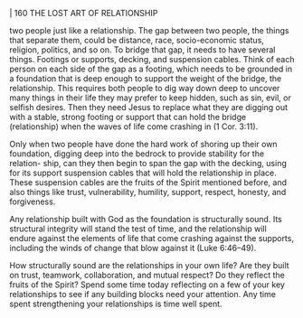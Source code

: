 | 160 THE LOST ART OF RELATIONSHIP

two people just like a relationship. The gap between two people, the things that
separate them, could be distance, race, socio-economic status, religion, politics,
and so on. To bridge that gap, it needs to have several things. Footings or
supports, decking, and suspension cables. Think of each person on each side of
the gap as a footing, which needs to be grounded in a foundation that is deep
enough to support the weight of the bridge, the relationship. This requires both
people to dig way down deep to uncover many things in their life they may
prefer to keep hidden, such as sin, evil, or selfish desires. Then they need Jesus
to replace what they are digging out with a stable, strong footing or support
that can hold the bridge (relationship) when the waves of life come crashing in
(1 Cor. 3:11).

Only when two people have done the hard work of shoring up their own
foundation, digging deep into the bedrock to provide stability for the relation-
ship, can they then begin to span the gap with the decking, using for its support
suspension cables that will hold the relationship in place. These suspension
cables are the fruits of the Spirit mentioned before, and also things like trust,
vulnerability, humility, support, respect, honesty, and forgiveness.

Any relationship built with God as the foundation is structurally sound. Its
structural integrity will stand the test of time, and the relationship will endure
against the elements of life that come crashing against the supports, including
the winds of change that blow against it (Luke 6:46–49).

How structurally sound are the relationships in your own life? Are they
built on trust, teamwork, collaboration, and mutual respect? Do they reflect
the fruits of the Spirit? Spend some time today reflecting on a few of your key
relationships to see if any building blocks need your attention. Any time spent
strengthening your relationships is time well spent.